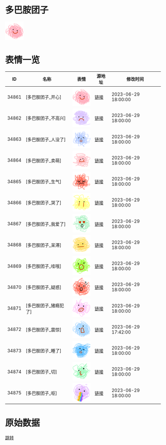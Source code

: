 # 多巴胺团子

<img src="./cover.png" height="60" alt="cover" />

# 表情一览

|ID|名称|表情|源地址|修改时间|
|----|----|----|----|----|
|34861|[多巴胺团子_开心]|<img src="./pic/034861_%5B多巴胺团子_开心%5D.png" height="60" alt="开心"/>|[链接](https://i0.hdslb.com/bfs/garb/0e0d29b2d0a9db8a6d896be528475009a8cb6beb.png)|2023-06-29 18:00:00|
|34862|[多巴胺团子_不高兴]|<img src="./pic/034862_%5B多巴胺团子_不高兴%5D.png" height="60" alt="不高兴"/>|[链接](https://i0.hdslb.com/bfs/garb/0e7861216705cf61d8ac30ac63d640c09f8f5f06.png)|2023-06-29 18:00:00|
|34863|[多巴胺团子_人没了]|<img src="./pic/034863_%5B多巴胺团子_人没了%5D.png" height="60" alt="人没了"/>|[链接](https://i0.hdslb.com/bfs/garb/742d42facbe18131cc5785866250eeaa5f7e572b.png)|2023-06-29 18:00:00|
|34864|[多巴胺团子_卖萌]|<img src="./pic/034864_%5B多巴胺团子_卖萌%5D.png" height="60" alt="卖萌"/>|[链接](https://i0.hdslb.com/bfs/garb/d81c6bad71870af81ca2439f6b56315c21424ff6.png)|2023-06-29 18:00:00|
|34865|[多巴胺团子_生气]|<img src="./pic/034865_%5B多巴胺团子_生气%5D.png" height="60" alt="生气"/>|[链接](https://i0.hdslb.com/bfs/garb/a85332cc9251dbd15980df7d8e67985a40b6b06e.png)|2023-06-29 18:00:00|
|34866|[多巴胺团子_哭了]|<img src="./pic/034866_%5B多巴胺团子_哭了%5D.png" height="60" alt="哭了"/>|[链接](https://i0.hdslb.com/bfs/garb/d526f8a11686c62a194c93c4fd88885dbeb223f9.png)|2023-06-29 18:00:00|
|34867|[多巴胺团子_我爱了]|<img src="./pic/034867_%5B多巴胺团子_我爱了%5D.png" height="60" alt="我爱了"/>|[链接](https://i0.hdslb.com/bfs/garb/2349b6ca2ceef367177fc01b82e388a162080d01.png)|2023-06-29 18:00:00|
|34868|[多巴胺团子_呆滞]|<img src="./pic/034868_%5B多巴胺团子_呆滞%5D.png" height="60" alt="呆滞"/>|[链接](https://i0.hdslb.com/bfs/garb/2ed8b80956c56f59739806cb36f696bc0eaaa5e0.png)|2023-06-29 18:00:00|
|34869|[多巴胺团子_哇哦]|<img src="./pic/034869_%5B多巴胺团子_哇哦%5D.png" height="60" alt="哇哦"/>|[链接](https://i0.hdslb.com/bfs/garb/0ececc85e523ec423bae632768e1bbf01b68ac06.png)|2023-06-29 18:00:00|
|34870|[多巴胺团子_疑惑]|<img src="./pic/034870_%5B多巴胺团子_疑惑%5D.png" height="60" alt="疑惑"/>|[链接](https://i0.hdslb.com/bfs/garb/8d8487f7fa963de662868d11628424218a9ace5b.png)|2023-06-29 18:00:00|
|34871|[多巴胺团子_猪瘾犯了]|<img src="./pic/034871_%5B多巴胺团子_猪瘾犯了%5D.png" height="60" alt="猪瘾犯了"/>|[链接](https://i0.hdslb.com/bfs/garb/fe991104197d0fcc8905be0d8677349858e0c7c8.png)|2023-06-29 18:00:00|
|34872|[多巴胺团子_震惊]|<img src="./pic/034872_%5B多巴胺团子_震惊%5D.png" height="60" alt="震惊"/>|[链接](https://i0.hdslb.com/bfs/garb/a862fe25616ce13135619168d4411e47befad57c.png)|2023-06-29 17:42:00|
|34873|[多巴胺团子_睡了]|<img src="./pic/034873_%5B多巴胺团子_睡了%5D.png" height="60" alt="睡了"/>|[链接](https://i0.hdslb.com/bfs/garb/dd9fed10febb025fff0c72ff2c9cf8dadd1f97b7.png)|2023-06-29 18:00:00|
|34874|[多巴胺团子_切]|<img src="./pic/034874_%5B多巴胺团子_切%5D.png" height="60" alt="切"/>|[链接](https://i0.hdslb.com/bfs/garb/b0e768bb66cf63c1feac044b6ed7d60d6331d378.png)|2023-06-29 18:00:00|
|34875|[多巴胺团子_呕]|<img src="./pic/034875_%5B多巴胺团子_呕%5D.png" height="60" alt="呕"/>|[链接](https://i0.hdslb.com/bfs/garb/bcb6714c49c7ad2aa40bab94059038f190fee5ce.png)|2023-06-29 18:00:00|

# 原始数据

[跳转](./raw.json)


